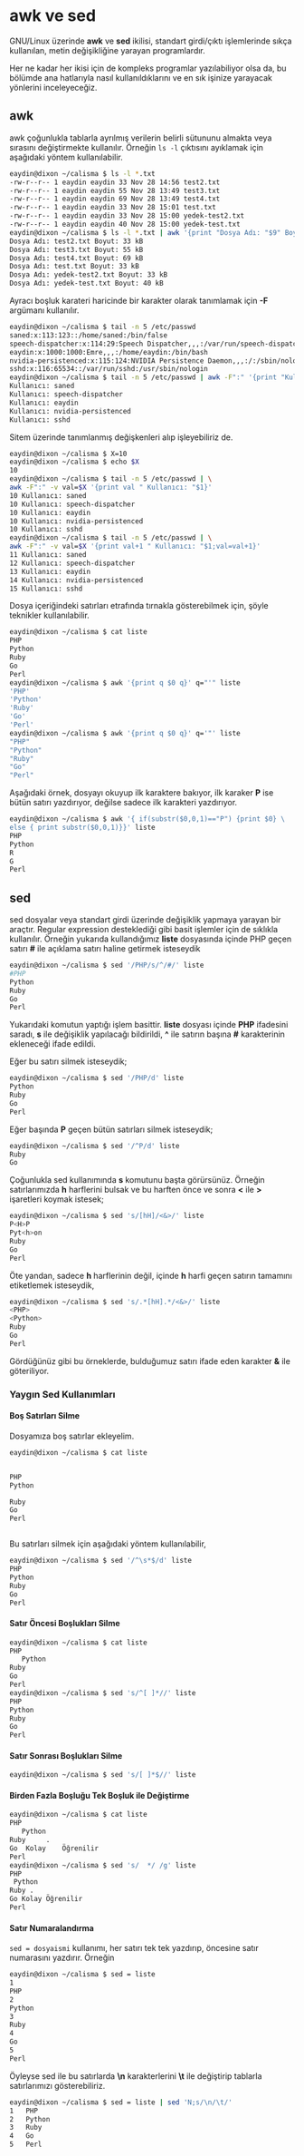 # awk ve sed

GNU/Linux üzerinde **awk** ve **sed** ikilisi, standart girdi/çıktı işlemlerinde sıkça kullanılan, metin değişikliğine yarayan programlardır.

Her ne kadar her ikisi için de kompleks programlar yazılabiliyor olsa da, bu bölümde ana hatlarıyla nasıl kullanıldıklarını ve en sık işinize yarayacak yönlerini inceleyeceğiz.

## awk

awk çoğunlukla tablarla ayrılmış verilerin belirli sütununu almakta veya sırasını değiştirmekte kullanılır. Örneğin ```ls -l``` çıktısını ayıklamak için aşağıdaki yöntem kullanılabilir.

```bash
eaydin@dixon ~/calisma $ ls -l *.txt
-rw-r--r-- 1 eaydin eaydin 33 Nov 28 14:56 test2.txt
-rw-r--r-- 1 eaydin eaydin 55 Nov 28 13:49 test3.txt
-rw-r--r-- 1 eaydin eaydin 69 Nov 28 13:49 test4.txt
-rw-r--r-- 1 eaydin eaydin 33 Nov 28 15:01 test.txt
-rw-r--r-- 1 eaydin eaydin 33 Nov 28 15:00 yedek-test2.txt
-rw-r--r-- 1 eaydin eaydin 40 Nov 28 15:00 yedek-test.txt
eaydin@dixon ~/calisma $ ls -l *.txt | awk '{print "Dosya Adı: "$9" Boyut: "$5" kB"}'
Dosya Adı: test2.txt Boyut: 33 kB
Dosya Adı: test3.txt Boyut: 55 kB
Dosya Adı: test4.txt Boyut: 69 kB
Dosya Adı: test.txt Boyut: 33 kB
Dosya Adı: yedek-test2.txt Boyut: 33 kB
Dosya Adı: yedek-test.txt Boyut: 40 kB
```

Ayracı boşluk karateri haricinde bir karakter olarak tanımlamak için **-F** argümanı kullanılır.

```bash
eaydin@dixon ~/calisma $ tail -n 5 /etc/passwd
saned:x:113:123::/home/saned:/bin/false
speech-dispatcher:x:114:29:Speech Dispatcher,,,:/var/run/speech-dispatcher:/bin/sh
eaydin:x:1000:1000:Emre,,,:/home/eaydin:/bin/bash
nvidia-persistenced:x:115:124:NVIDIA Persistence Daemon,,,:/:/sbin/nologin
sshd:x:116:65534::/var/run/sshd:/usr/sbin/nologin
eaydin@dixon ~/calisma $ tail -n 5 /etc/passwd | awk -F":" '{print "Kullanıcı: "$1}'
Kullanıcı: saned
Kullanıcı: speech-dispatcher
Kullanıcı: eaydin
Kullanıcı: nvidia-persistenced
Kullanıcı: sshd
```

Sitem üzerinde tanımlanmış değişkenleri alıp işleyebiliriz de.

```bash
eaydin@dixon ~/calisma $ X=10
eaydin@dixon ~/calisma $ echo $X
10
eaydin@dixon ~/calisma $ tail -n 5 /etc/passwd | \
awk -F":" -v val=$X '{print val " Kullanıcı: "$1}'
10 Kullanıcı: saned
10 Kullanıcı: speech-dispatcher
10 Kullanıcı: eaydin
10 Kullanıcı: nvidia-persistenced
10 Kullanıcı: sshd
eaydin@dixon ~/calisma $ tail -n 5 /etc/passwd | \
awk -F":" -v val=$X '{print val+1 " Kullanıcı: "$1;val=val+1}'
11 Kullanıcı: saned
12 Kullanıcı: speech-dispatcher
13 Kullanıcı: eaydin
14 Kullanıcı: nvidia-persistenced
15 Kullanıcı: sshd
```

Dosya içeriğindeki satırları etrafında tırnakla gösterebilmek için, şöyle teknikler kullanılabilir.

```bash
eaydin@dixon ~/calisma $ cat liste
PHP
Python
Ruby
Go
Perl
eaydin@dixon ~/calisma $ awk '{print q $0 q}' q="'" liste
'PHP'
'Python'
'Ruby'
'Go'
'Perl'
eaydin@dixon ~/calisma $ awk '{print q $0 q}' q='"' liste
"PHP"
"Python"
"Ruby"
"Go"
"Perl"
```

Aşağıdaki örnek, dosyayı okuyup ilk karaktere bakıyor, ilk karaker **P** ise bütün satırı yazdırıyor, değilse sadece ilk karakteri yazdırıyor.

```bash
eaydin@dixon ~/calisma $ awk '{ if(substr($0,0,1)=="P") {print $0} \
else { print substr($0,0,1)}}' liste
PHP
Python
R
G
Perl
```

## sed

sed dosyalar veya standart girdi üzerinde değişiklik yapmaya yarayan bir araçtır. Regular expression desteklediği gibi basit işlemler için de sıklıkla kullanılır. Örneğin yukarıda kullandığımız **liste** dosyasında içinde PHP geçen satırı **#** ile açıklama satırı haline getirmek isteseydik

```bash
eaydin@dixon ~/calisma $ sed '/PHP/s/^/#/' liste
#PHP
Python
Ruby
Go
Perl
```

Yukarıdaki komutun yaptığı işlem basittir. **liste** dosyası içinde **PHP** ifadesini saradı, **s** ile değişiklik yapılacağı bildirildi, **^** ile satırın başına **#** karakterinin ekleneceği ifade edildi.

Eğer bu satırı silmek isteseydik;

```bash
eaydin@dixon ~/calisma $ sed '/PHP/d' liste
Python
Ruby
Go
Perl
```

Eğer başında **P** geçen bütün satırları silmek isteseydik;

```bash
eaydin@dixon ~/calisma $ sed '/^P/d' liste
Ruby
Go
```

Çoğunlukla sed kullanımında **s** komutunu başta görürsünüz. Örneğin satırlarımızda **h** harflerini bulsak ve bu harften önce ve sonra **<** ile **>** işaretleri koymak istesek;

```bash
eaydin@dixon ~/calisma $ sed 's/[hH]/<&>/' liste 
P<H>P
Pyt<h>on
Ruby
Go
Perl
```

Öte yandan, sadece **h** harflerinin değil, içinde **h** harfi geçen satırın tamamını etiketlemek isteseydik,

```bash
eaydin@dixon ~/calisma $ sed 's/.*[hH].*/<&>/' liste 
<PHP>
<Python>
Ruby
Go
Perl
```

Gördüğünüz gibi bu örneklerde, bulduğumuz satırı ifade eden karakter **&** ile göteriliyor.

### Yaygın Sed Kullanımları

#### Boş Satırları Silme

Dosyamıza boş satırlar ekleyelim.

```bash
eaydin@dixon ~/calisma $ cat liste 


PHP
Python

Ruby
Go
Perl



```

Bu satırları silmek için aşağıdaki yöntem kullanılabilir,

```bash
eaydin@dixon ~/calisma $ sed '/^\s*$/d' liste
PHP
Python
Ruby
Go
Perl
```

#### Satır Öncesi Boşlukları Silme

```bash
eaydin@dixon ~/calisma $ cat liste
PHP
   Python
Ruby
Go
Perl
eaydin@dixon ~/calisma $ sed 's/^[ ]*//' liste
PHP
Python
Ruby
Go
Perl
```

#### Satır Sonrası Boşlukları Silme

```bash
eaydin@dixon ~/calisma $ sed 's/[ ]*$//' liste
```

#### Birden Fazla Boşluğu Tek Boşluk ile Değiştirme

```bash
eaydin@dixon ~/calisma $ cat liste
PHP
   Python
Ruby     .  
Go  Kolay    Öğrenilir
Perl
eaydin@dixon ~/calisma $ sed 's/  */ /g' liste
PHP
 Python
Ruby . 
Go Kolay Öğrenilir
Perl
```

#### Satır Numaralandırma

```sed = dosyaismi``` kullanımı, her satırı tek tek yazdırıp, öncesine satır numarasını yazdırır. Örneğin

```bash
eaydin@dixon ~/calisma $ sed = liste
1
PHP
2
Python
3
Ruby
4
Go
5
Perl
```

Öyleyse sed ile bu satırlarda **\n** karakterlerini **\t** ile değiştirip tablarla satırlarımızı gösterebiliriz.

```bash
eaydin@dixon ~/calisma $ sed = liste | sed 'N;s/\n/\t/'
1	PHP
2	Python
3	Ruby
4	Go
5	Perl
```
